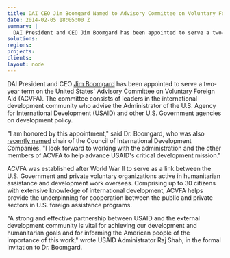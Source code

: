 ```yaml
---
title: DAI CEO Jim Boomgard Named to Advisory Committee on Voluntary Foreign Aid
date: 2014-02-05 18:05:00 Z
summary: |
  DAI President and CEO Jim Boomgard has been appointed to serve a two-year term on the United States' Advisory Committee on Voluntary Foreign Aid (ACVFA). The committee consists of leaders in the international development community who advise the Administrator of the U.S. Agency for International Development (USAID) and other U.S. Government agencies on development policy.
solutions:
regions:
projects:
clients:
layout: node
---
```

DAI President and CEO [Jim Boomgard][1] has been appointed to serve a two-year term on the United States' Advisory Committee on Voluntary Foreign Aid (ACVFA). The committee consists of leaders in the international development community who advise the Administrator of the U.S. Agency for International Development (USAID) and other U.S. Government agencies on development policy.

"I am honored by this appointment," said Dr. Boomgard, who was also [recently named][2] chair of the Council of International Development Companies. "I look forward to working with the administration and the other members of ACVFA to help advance USAID's critical development mission."

ACVFA was established after World War II to serve as a link between the U.S. Government and private voluntary organizations active in humanitarian assistance and development work overseas. Comprising up to 30 citizens with extensive knowledge of international development, ACVFA helps provide the underpinning for cooperation between the public and private sectors in U.S. foreign assistance programs.

"A strong and effective partnership between USAID and the external development community is vital for achieving our development and humanitarian goals and for informing the American people of the importance of this work," wrote USAID Administrator Raj Shah, in the formal invitation to Dr. Boomgard.

[1]: /who-we-are/leadership/james-boomgard
[2]: /news/dai-james-boomgard-named-chair-council-international-development-companies
